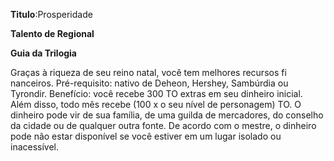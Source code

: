 **Titulo**:Prosperidade

**Talento de Regional**

**Guia da Trilogia**

 Graças à riqueza de seu reino natal, você tem melhores recursos fi nanceiros. Pré-requisito: nativo de Deheon, Hershey, Sambúrdia ou Tyrondir. Benefício: você recebe 300 TO extras em seu dinheiro inicial. Além disso, todo mês recebe (100 x o seu nível de personagem) TO. O dinheiro pode vir de sua família, de uma guilda de mercadores, do conselho da cidade ou de qualquer outra fonte. De acordo com o mestre, o dinheiro pode não estar disponível se você estiver em um lugar isolado ou inacessível.